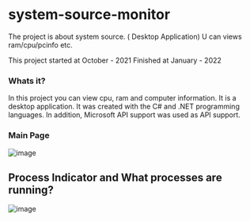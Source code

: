 # system-source-monitor
The project is about system source. ( Desktop Application) U can views ram/cpu/pcinfo etc.

This project started at October - 2021
Finished at January - 2022

### Whats it?
  In this project you can view cpu, ram and computer information. 
  It is a desktop application. It was created with the C# and .NET programming languages. 
  In addition, Microsoft API support was used as API support.

### Main Page

![image](https://user-images.githubusercontent.com/57998586/148223689-1590a8e2-051a-4d48-901f-4eb23b0a0a51.png)

## Process Indicator and What processes are running?

![image](https://user-images.githubusercontent.com/57998586/148223917-bb340817-b45a-47ce-98df-c4803f148268.png)
